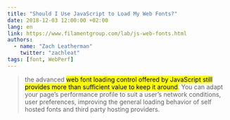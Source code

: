 ```yaml
---
title: "Should I Use JavaScript to Load My Web Fonts?"
date: 2018-12-03 12:00:00 +02:00
lang: en
link: https://www.filamentgroup.com/lab/js-web-fonts.html
authors:
  - name: "Zach Leatherman"
    twitter: "zachleat"
tags: [font, WebPerf]
---
```


> the advanced <mark>web font loading control offered by JavaScript still provides more than sufficient value to keep it around</mark>. You can adapt your page’s performance profile to suit a user’s network conditions, user preferences, improving the general loading behavior of self hosted fonts and third party hosting providers.
